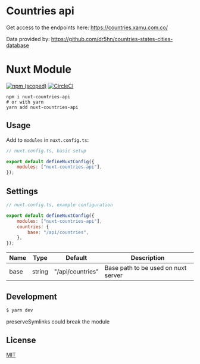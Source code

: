 # Countries api

Get access to the endpoints here: https://countries.xamu.com.co/

Data provided by: https://github.com/dr5hn/countries-states-cities-database

# Nuxt Module

[![npm (scoped)](https://img.shields.io/npm/v/nuxt-countries-api)](https://github.com/vis97c/countries-api/tree/master) [![CircleCI](https://dl.circleci.com/status-badge/img/gh/vis97c/countries-api/tree/master.svg?style=svg)](https://dl.circleci.com/status-badge/redirect/gh/vis97c/countries-api/tree/master)

```shell
npm i nuxt-countries-api
# or with yarn
yarn add nuxt-countries-api
```

## Usage

Add to `modules` in `nuxt.config.ts`:

```js
// nuxt.config.ts, basic setup

export default defineNuxtConfig({
	modules: ["nuxt-countries-api"],
});
```

## Settings

```js
// nuxt.config.ts, example configuration

export default defineNuxtConfig({
	modules: ["nuxt-countries-api"],
	countries: {
		base: "/api/countries",
	},
});
```

| Name | Type   | Default          | Description                         |
| ---- | ------ | ---------------- | ----------------------------------- |
| base | string | "/api/countries" | Base path to be used on nuxt server |

## Development

```bash
$ yarn dev
```

preserveSymlinks could break the module

## License

[MIT](http://opensource.org/licenses/MIT)
